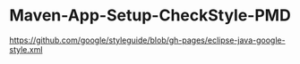# Maven-App-Setup-CheckStyle-PMD

https://github.com/google/styleguide/blob/gh-pages/eclipse-java-google-style.xml
